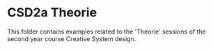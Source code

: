# CSD2a Theorie

This folder contains examples related to the 'Theorie' sessions of the second year course Creative System design.
